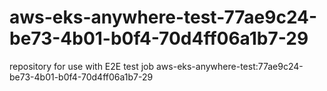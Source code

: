 # aws-eks-anywhere-test-77ae9c24-be73-4b01-b0f4-70d4ff06a1b7-29
repository for use with E2E test job aws-eks-anywhere-test:77ae9c24-be73-4b01-b0f4-70d4ff06a1b7-29
